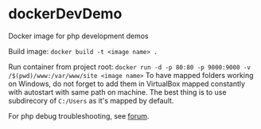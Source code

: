 # dockerDevDemo
Docker image for php development demos


Build image:
```docker build -t <image name> .```


Run container from project root:
```docker run -d -p 80:80 -p 9000:9000 -v /$(pwd)/www:/var/www/site <image name>```
To have mapped folders working on Windows, do not forget to add them in VirtualBox mapped
constantly with autostart with same path on machine. The best thing is to use subdirecory of ```C:/Users``` as it's
mapped by default.

For php debug troubleshooting, see [forum](https://devnet.jetbrains.com/message/5533800).
